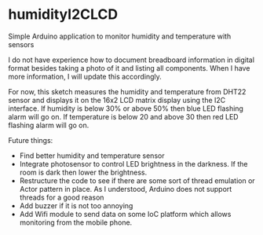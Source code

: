 # humidityI2CLCD
Simple Arduino application to monitor humidity and temperature with sensors

I do not have experience how to document breadboard information in digital format besides taking a photo of it and listing all components.
When I have more information, I will update this accordingly.

For now, this sketch measures the humidity and temperature from DHT22 sensor and displays it on the 16x2 LCD matrix display using the I2C interface.
If humidity is below 30% or above 50% then blue LED flashing alarm will go on.
If temperature is below 20 and above 30 then red LED flashing alarm will go on.

Future things:
* Find better humidity and temperature sensor
* Integrate photosensor to control LED brightness in the darkness. If the room is dark then lower the brightness.
* Restructure the code to see if there are some sort of thread emulation or Actor pattern in place. As I understood, Arduino does not support threads for a good reason
* Add buzzer if it is not too annoying
* Add Wifi module to send data on some IoC platform which allows monitoring from the mobile phone.
